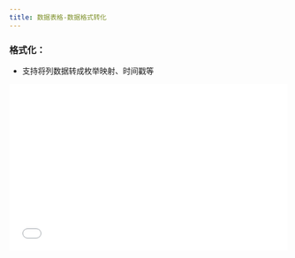 ```yaml
---
title: 数据表格-数据格式转化
---
```


### 格式化：

- 支持将列数据转成枚举映射、时间戳等

<div style="position: relative; padding: 30% 45%;">
<iframe style="position: absolute; width: 100%; height: 100%; left: 0; top: 0;" src="//player.bilibili.com/player.html?aid=1202893312&bvid=BV1GF4m1T7xk&cid=1499519681&p=1&autoplay=0" frameborder="no" scrolling="no"></iframe>
</div>  
